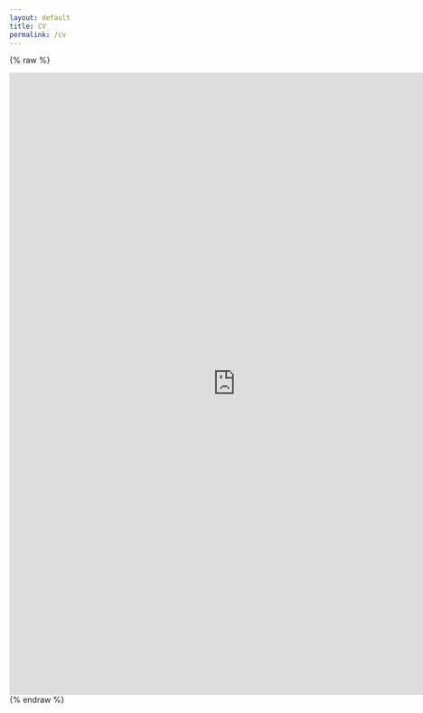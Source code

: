 ```yaml
---
layout: default
title: CV
permalink: /cv
---
```

{% raw %}
<iframe src="https://resume.creddle.io/embed/4339mpxlhsy"
  width="800" height="1100"  allowtransparency="true" frameborder="0" scrolling="no"></iframe>
{% endraw %}
